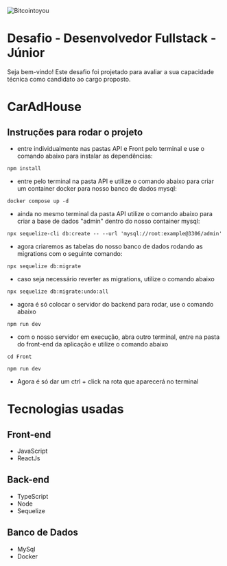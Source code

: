 ![Bitcointoyou](https://bitcointoyou.com/_next/static/media/logoAzul.c6609791.png)

# Desafio - Desenvolvedor Fullstack - Júnior
Seja bem-vindo! Este desafio foi projetado para avaliar a sua capacidade técnica como candidato ao cargo proposto.

# CarAdHouse

## Instruções para rodar o projeto
- entre individualmente nas pastas API e Front pelo terminal e use o comando abaixo para instalar as dependências:
```
npm install
```

- entre pelo terminal na pasta API e utilize o comando abaixo para criar um container docker para nosso banco de dados mysql:
```
docker compose up -d
```

- ainda no mesmo terminal da pasta API utilize o comando abaixo para criar a base de dados "admin" dentro do nosso container mysql:
```
npx sequelize-cli db:create -- --url 'mysql://root:example@3306/admin'
```

- agora criaremos as tabelas do nosso banco de dados rodando as migrations com o seguinte comando:
```
npx sequelize db:migrate
```

- caso seja necessário reverter as migrations, utilize o comando abaixo
```
npx sequelize db:migrate:undo:all
```

- agora é só colocar o servidor do backend para rodar, use o comando abaixo
```
npm run dev
```

- com o nosso servidor em execução, abra outro terminal, entre na pasta do front-end da aplicação e utilize o comando abaixo
```
cd Front
```
```
npm run dev
```
- Agora é só dar um ctrl + click na rota que aparecerá no terminal

# Tecnologias usadas
## Front-end
- JavaScript
- ReactJs

## Back-end
- TypeScript
- Node
- Sequelize

## Banco de Dados
- MySql
- Docker